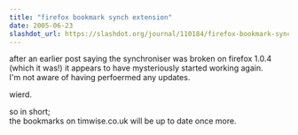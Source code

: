 ```yaml
---
title: "firefox bookmark synch extension"
date: 2005-06-23
slashdot_url: https://slashdot.org/journal/110184/firefox-bookmark-synch-extension
---
```


<p>after an earlier post saying the synchroniser was broken on firefox 1.0.4 (which it was!) it appears to have mysteriously started working again.<br>I'm not aware of having perfoermed any updates.</p>
<p>wierd.</p>
<p>so in short;<br>the bookmarks on timwise.co.uk will be up to date once more.</p>

